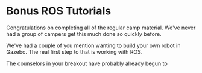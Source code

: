 # Bonus ROS Tutorials

Congratulations on completing all of the regular camp material. We've never had a group of campers get this much done so quickly before.

We've had a couple of you mention wanting to build your own robot in Gazebo. The real first step to that is working with ROS.

The counselors in your breakout have probably already begun to 
